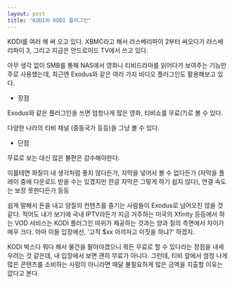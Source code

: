```yaml
---
layout: post
title: "KODI와 KODI 플러그인"
---
```



KODI를 여러 해 써 오고 있다. XBMC라고 해서 라스베리파이 2부터 써오다가 라스베리파이 3, 그리고 지금은 안드로이드 TV에서 쓰고 있다.




아무 생각 없이 SMB를 통해 NAS에서 영화나 티비드라마를 읽어다가 보여주는 기능만 주로 사용했는데, 최근엔 Exodus와 같은 여러 가지 비디오 플러그인도 활용해보고 있다.




- 장점




Exodus와 같은 플러그인을 쓰면 엄청나게 많은 영화, 티비쇼를 무료(?)로 볼 수 있다. 

다양한 나라의 티비 채널 (중동국가 등등)을 그냥 볼 수 있다. 




- 단점




무료로 보는 대신 많은 불편은 감수해야한다. 




이를테면 화질이 내 생각처럼 좋지 않다든가, 자막을 넣어서 볼 수 없다든가 (자막을 플레이 중에 다운로드 받을 수는 있겠지만 한글 자막은 그렇게 하기 쉽지 않다), 연결 속도는 보장 못한다든가 등등




쉽게 말해서 돈을 내고 양질의 컨텐츠를 즐기는 사람들이 Exodus로 넘어오진 않을 것 같다. 적어도 내가 보기에 국내 IPTV라든가 지금 거주하는 미국의 Xfinity 등등에서 하는 VOD 서비스는 KODI 플러그인 따위가 제공하는 것과는 양과 질의 측면에서 차이가 매우 크다. 아마 이들 입장에선, '고작 $xx 아끼자고 이짓을 하냐?' 하겠지. 




KODI 박스다 뭐다 해서 물건을 팔아야겠으니 뭐든 무료로 할 수 있다라는 장점을 내세우려는 것 같은데, 내 입장에서 보면 괜히 무료가 아니다. 그런데, 티비 앞에서 엄청 나게 많은 콘텐츠를 소비하는 사람이 아니라면 매달 불필요하게 많은 금액을 지출할 이유는 없다고 본다. 



